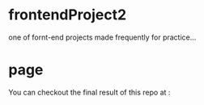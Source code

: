 # frontendProject2
one of fornt-end projects made frequently for practice...

# page
You can checkout the final result of this repo at : 
